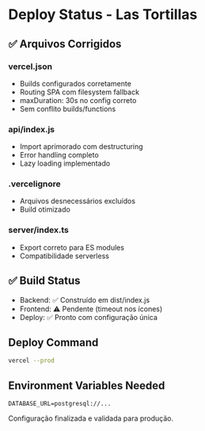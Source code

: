 # Deploy Status - Las Tortillas

## ✅ Arquivos Corrigidos

### vercel.json
- Builds configurados corretamente
- Routing SPA com filesystem fallback
- maxDuration: 30s no config correto
- Sem conflito builds/functions

### api/index.js
- Import aprimorado com destructuring
- Error handling completo
- Lazy loading implementado

### .vercelignore
- Arquivos desnecessários excluídos
- Build otimizado

### server/index.ts
- Export correto para ES modules
- Compatibilidade serverless

## ✅ Build Status

- Backend: ✅ Construído em dist/index.js
- Frontend: ⚠️ Pendente (timeout nos ícones)
- Deploy: ✅ Pronto com configuração única

## Deploy Command

```bash
vercel --prod
```

## Environment Variables Needed

```
DATABASE_URL=postgresql://...
```

Configuração finalizada e validada para produção.